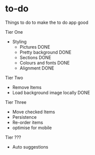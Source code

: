 # to-do

Things to do to make the to do app good

Tier One
* Styling
  * Pictures DONE
  * Pretty background DONE
  * Sections DONE
  * Colours and fonts DONE
  * Alignment DONE


Tier Two
* Remove Items  
* Load background image locally DONE



Tier Three
* Move checked Items
* Persistence
* Re-order items
* optimise for mobile

Tier ???
* Auto suggestions
